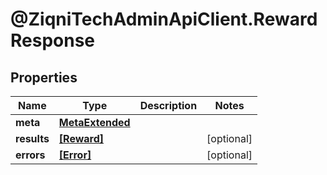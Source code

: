 # @ZiqniTechAdminApiClient.RewardResponse

## Properties

Name | Type | Description | Notes
------------ | ------------- | ------------- | -------------
**meta** | [**MetaExtended**](MetaExtended.md) |  | 
**results** | [**[Reward]**](Reward.md) |  | [optional] 
**errors** | [**[Error]**](Error.md) |  | [optional] 


